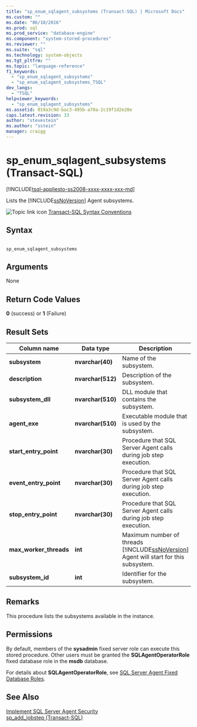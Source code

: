 ```yaml
---
title: "sp_enum_sqlagent_subsystems (Transact-SQL) | Microsoft Docs"
ms.custom: ""
ms.date: "06/10/2016"
ms.prod: sql
ms.prod_service: "database-engine"
ms.component: "system-stored-procedures"
ms.reviewer: ""
ms.suite: "sql"
ms.technology: system-objects
ms.tgt_pltfrm: ""
ms.topic: "language-reference"
f1_keywords: 
  - "sp_enum_sqlagent_subsystems"
  - "sp_enum_sqlagent_subsystems_TSQL"
dev_langs: 
  - "TSQL"
helpviewer_keywords: 
  - "sp_enum_sqlagent_subsystems"
ms.assetid: 019a3c9d-bac3-495b-a70a-2c19f1d2e20e
caps.latest.revision: 33
author: "stevestein"
ms.author: "sstein"
manager: craigg
---
```

# sp_enum_sqlagent_subsystems (Transact-SQL)
[!INCLUDE[tsql-appliesto-ss2008-xxxx-xxxx-xxx-md](../../includes/tsql-appliesto-ss2008-xxxx-xxxx-xxx-md.md)]

  Lists the [!INCLUDE[ssNoVersion](../../includes/ssnoversion-md.md)] Agent subsystems.  
  
 ![Topic link icon](../../database-engine/configure-windows/media/topic-link.gif "Topic link icon") [Transact-SQL Syntax Conventions](../../t-sql/language-elements/transact-sql-syntax-conventions-transact-sql.md)  
  
## Syntax  
  
```  
  
sp_enum_sqlagent_subsystems  
```  
  
## Arguments  
 None  
  
## Return Code Values  
 **0** (success) or **1** (Failure)  
  
## Result Sets  
  
|Column name|Data type|Description|  
|-----------------|---------------|-----------------|  
|**subsystem**|**nvarchar(40)**|Name of the subsystem.|  
|**description**|**nvarchar(512)**|Description of the subsystem.|  
|**subsystem_dll**|**nvarchar(510)**|DLL module that contains the subsystem.|  
|**agent_exe**|**nvarchar(510)**|Executable module that is used by the subsystem.|  
|**start_entry_point**|**nvarchar(30)**|Procedure that SQL Server Agent calls during job step execution.|  
|**event_entry_point**|**nvarchar(30)**|Procedure that SQL Server Agent calls during job step execution.|  
|**stop_entry_point**|**nvarchar(30)**|Procedure that SQL Server Agent calls during job step execution.|  
|**max_worker_threads**|**int**|Maximum number of threads [!INCLUDE[ssNoVersion](../../includes/ssnoversion-md.md)] Agent will start for this subsystem.|  
|**subsystem_id**|**int**|Identifier for the subsystem.|  
  
## Remarks  
 This procedure lists the subsystems available in the instance.  
  
## Permissions  
 By default, members of the **sysadmin** fixed server role can execute this stored procedure. Other users must be granted the **SQLAgentOperatorRole** fixed database role in the **msdb** database.  
  
 For details about **SQLAgentOperatorRole**, see [SQL Server Agent Fixed Database Roles](http://msdn.microsoft.com/library/719ce56b-d6b2-414a-88a8-f43b725ebc79).  
  
## See Also  
 [Implement SQL Server Agent Security](http://msdn.microsoft.com/library/d770d35c-c8de-4e00-9a85-7d03f45a0f0d)   
 [sp_add_jobstep &#40;Transact-SQL&#41;](../../relational-databases/system-stored-procedures/sp-add-jobstep-transact-sql.md)  
  
  
